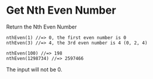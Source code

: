 # Get Nth Even Number

Return the Nth Even Number

```
nthEven(1) //=> 0, the first even number is 0
nthEven(3) //=> 4, the 3rd even number is 4 (0, 2, 4)

nthEven(100) //=> 198
nthEven(1298734) //=> 2597466
```

The input will not be 0.
